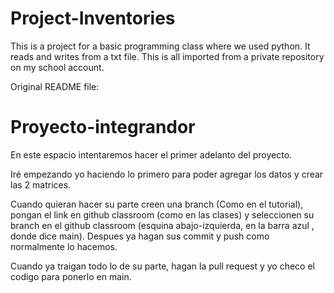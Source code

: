# Project-Inventories
This is a project for a basic programming class where we used python. It reads and writes from a txt file. This is all imported from a private repository on my school account.

Original README file:
# Proyecto-integrandor
En este espacio intentaremos hacer el primer adelanto del proyecto. 

Iré empezando yo haciendo lo primero para poder agregar los datos y crear las 2 matrices. 

Cuando quieran hacer su parte creen una branch (Como en el tutorial), pongan el link en github classroom (como en las clases) y seleccionen su branch en el github classroom (esquina abajo-izquierda, en la barra azul , donde dice main). Despues ya hagan sus commit y push como normalmente lo hacemos.

 Cuando ya traigan todo lo de su parte, hagan la pull request y yo checo el codigo para ponerlo en main.
